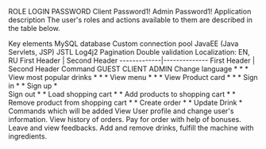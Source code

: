 ROLE	LOGIN	PASSWORD
Client		Password1!
Admin		Password1!
Application description
The user's roles and actions available to them are described in the table below.

Key elements
MySQL database
Custom connection pool
JavaEE (Java Servlets, JSP)
JSTL
Log4j2
Pagination
Double validation
Localization: EN, RU
First Header | Second Header
-------------|--------------
First Header | Second Header
Command	GUEST	CLIENT	ADMIN
Change language	*	*	*
View most popular drinks	*	*	*
View menu	*	*	*
View Product card	*	*	*
Sign in		*	*
Sign up	*		
Sign out		*	*
Load shopping cart		*	*
Add products to shopping cart		*	*
Remove product from shopping cart		*	*
Create order		*	*
Update Drink			*
Commands which will be added
View User profile and change user's information.
View history of orders.
Pay for order with help of bonuses.
Leave and view feedbacks.
Add and remove drinks, fulfill the machine with ingredients.
